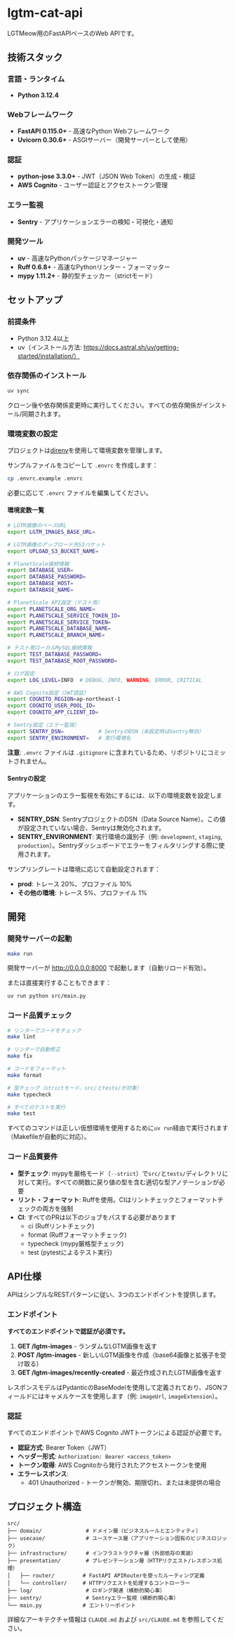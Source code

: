 # lgtm-cat-api

LGTMeow用のFastAPIベースのWeb APIです。

## 技術スタック

### 言語・ランタイム
- **Python 3.12.4**

### Webフレームワーク
- **FastAPI 0.115.0+** - 高速なPython Webフレームワーク
- **Uvicorn 0.30.6+** - ASGIサーバー（開発サーバーとして使用）

### 認証
- **python-jose 3.3.0+** - JWT（JSON Web Token）の生成・検証
- **AWS Cognito** - ユーザー認証とアクセストークン管理

### エラー監視
- **Sentry** - アプリケーションエラーの検知・可視化・通知

### 開発ツール
- **uv** - 高速なPythonパッケージマネージャー
- **Ruff 0.6.8+** - 高速なPythonリンター・フォーマッター
- **mypy 1.11.2+** - 静的型チェッカー（strictモード）

## セットアップ

### 前提条件
- Python 3.12.4以上
- uv（インストール方法: https://docs.astral.sh/uv/getting-started/installation/）

### 依存関係のインストール

```bash
uv sync
```

クローン後や依存関係変更時に実行してください。すべての依存関係がインストール/同期されます。

### 環境変数の設定

プロジェクトは[direnv](https://direnv.net/)を使用して環境変数を管理します。

サンプルファイルをコピーして `.envrc` を作成します：

```bash
cp .envrc.example .envrc
```

必要に応じて `.envrc` ファイルを編集してください。

#### 環境変数一覧

```bash
# LGTM画像のベースURL
export LGTM_IMAGES_BASE_URL=

# LGTM画像のアップロード先S3バケット
export UPLOAD_S3_BUCKET_NAME=

# PlanetScale接続情報
export DATABASE_USER=
export DATABASE_PASSWORD=
export DATABASE_HOST=
export DATABASE_NAME=

# PlanetScale API設定（テスト用）
export PLANETSCALE_ORG_NAME=
export PLANETSCALE_SERVICE_TOKEN_ID=
export PLANETSCALE_SERVICE_TOKEN=
export PLANETSCALE_DATABASE_NAME=
export PLANETSCALE_BRANCH_NAME=

# テスト用ローカルMySQL接続情報
export TEST_DATABASE_PASSWORD=
export TEST_DATABASE_ROOT_PASSWORD=

# ログ設定
export LOG_LEVEL=INFO  # DEBUG, INFO, WARNING, ERROR, CRITICAL

# AWS Cognito設定（JWT認証）
export COGNITO_REGION=ap-northeast-1
export COGNITO_USER_POOL_ID=
export COGNITO_APP_CLIENT_ID=

# Sentry設定（エラー監視）
export SENTRY_DSN=           # SentryのDSN（未設定時はSentry無効）
export SENTRY_ENVIRONMENT=   # 実行環境名
```

**注意**: `.envrc` ファイルは `.gitignore` に含まれているため、リポジトリにコミットされません。

#### Sentryの設定

アプリケーションのエラー監視を有効にするには、以下の環境変数を設定します。

- **SENTRY_DSN**: SentryプロジェクトのDSN（Data Source Name）。この値が設定されていない場合、Sentryは無効化されます。
- **SENTRY_ENVIRONMENT**: 実行環境の識別子（例: `development`, `staging`, `production`）。Sentryダッシュボードでエラーをフィルタリングする際に使用されます。

サンプリングレートは環境に応じて自動設定されます：
- **prod**: トレース 20%、プロファイル 10%
- **その他の環境**: トレース 5%、プロファイル 1%

## 開発

### 開発サーバーの起動

```bash
make run
```

開発サーバーが http://0.0.0.0:8000 で起動します（自動リロード有効）。

または直接実行することもできます：

```bash
uv run python src/main.py
```

### コード品質チェック

```bash
# リンターでコードをチェック
make lint

# リンターで自動修正
make fix

# コードをフォーマット
make format

# 型チェック（strictモード、src/とtests/が対象）
make typecheck

# すべてのテストを実行
make test
```

すべてのコマンドは正しい仮想環境を使用するために`uv run`経由で実行されます（Makefileが自動的に対応）。

### コード品質要件

- **型チェック**: mypyを厳格モード（`--strict`）で`src/`と`tests/`ディレクトリに対して実行。すべての関数に戻り値の型を含む適切な型アノテーションが必要
- **リント・フォーマット**: Ruffを使用。CIはリントチェックとフォーマットチェックの両方を強制
- **CI**: すべてのPRは以下のジョブをパスする必要があります
  - ci (Ruffリントチェック)
  - format (Ruffフォーマットチェック)
  - typecheck (mypy厳格型チェック)
  - test (pytestによるテスト実行)

## API仕様

APIはシンプルなRESTパターンに従い、3つのエンドポイントを提供します。

### エンドポイント

**すべてのエンドポイントで認証が必須です。**

1. **GET /lgtm-images** - ランダムなLGTM画像を返す
2. **POST /lgtm-images** - 新しいLGTM画像を作成（base64画像と拡張子を受け取る）
3. **GET /lgtm-images/recently-created** - 最近作成されたLGTM画像を返す

レスポンスモデルはPydanticのBaseModelを使用して定義されており、JSONフィールドにはキャメルケースを使用します（例: `imageUrl`, `imageExtension`）。

### 認証

すべてのエンドポイントでAWS Cognito JWTトークンによる認証が必要です。

- **認証方式**: Bearer Token（JWT）
- **ヘッダー形式**: `Authorization: Bearer <access_token>`
- **トークン取得**: AWS Cognitoから発行されたアクセストークンを使用
- **エラーレスポンス**:
  - 401 Unauthorized - トークンが無効、期限切れ、または未提供の場合

## プロジェクト構造

```
src/
├── domain/              # ドメイン層（ビジネスルールとエンティティ）
├── usecase/             # ユースケース層（アプリケーション固有のビジネスロジック）
├── infrastructure/      # インフラストラクチャ層（外部依存の実装）
├── presentation/        # プレゼンテーション層（HTTPリクエスト/レスポンス処理）
│   ├── router/         # FastAPI APIRouterを使ったルーティング定義
│   └── controller/     # HTTPリクエストを処理するコントローラー
├── log/                 # ロギング関連（横断的関心事）
├── sentry/              # Sentryエラー監視（横断的関心事）
└── main.py             # エントリーポイント
```

詳細なアーキテクチャ情報は `CLAUDE.md` および `src/CLAUDE.md` を参照してください。
